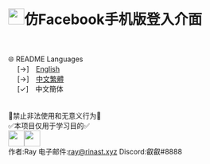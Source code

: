 # <img src="https://www.facebook.com/images/fb_icon_325x325.png" width=32>**仿Facebook手机版登入介面**
<br><br>
🌐 README Languages
<br>
&emsp;&nbsp;[→]　[English](../README.md)<br>
&emsp;&nbsp;[→]　[中文繁體](tw.md)<br>
&emsp;&nbsp;[✓]　中文簡体
<br><br><br>
🚫禁止非法使用和无意义行为🚫<br>
✅本项目仅用于学习目的✅<br>
<img src="https://upload.wikimedia.org/wikipedia/commons/thumb/b/b0/Copyright.svg/180px-Copyright.svg.png" width=32><img src="https://cdn.discordapp.com/avatars/743991161189826592/2df3c32c0f5d5e0932bd0f0dd9b8f4ae.png" width=32>
<br>
作者:Ray  电子邮件:ray@rinast.xyz  Discord:叡叡#8888
